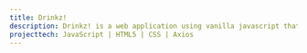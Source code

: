 ```yaml
---
title: Drinkz!
description: Drinkz! is a web application using vanilla javascript that makes Axios calls to a Cocktail DB API, which is an external open source API that generates cocktail recipes. This application has four main features, allowing users to search drinks my name, alcohol type, cocktail glass type, and finally the user can generate a random cocktail to try if they're feeling risky. This was my first web application, after only 8 weeks of studying code.
projecttech: JavaScript | HTML5 | CSS | Axios
---
```

